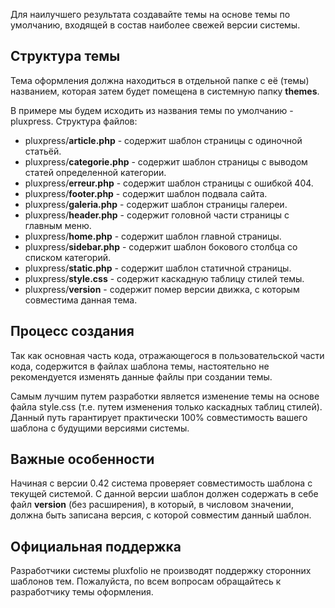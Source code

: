 Для наилучшего результата создавайте темы на основе темы по умолчанию, входящей в состав наиболее свежей версии системы.

## Структура темы ##
Тема оформления должна находиться в отдельной папке с её (темы) названием, которая затем будет помещена в системную папку **themes**.

В примере мы будем исходить из названия темы по умолчанию - pluxpress. Структура файлов:

  * pluxpress/**article.php** - содержит шаблон страницы с одиночной статьёй.
  * pluxpress/**categorie.php** - содержит шаблон страницы с выводом статей определенной категории.
  * pluxpress/**erreur.php** - содержит шаблон страницы с ошибкой 404.
  * pluxpress/**footer.php** - содержит шаблон подвала сайта.
  * pluxpress/**galeria.php** - содержит шаблон страницы галереи.
  * pluxpress/**header.php** -  содержит головной части страницы с главным меню.
  * pluxpress/**home.php** - содержит шаблон главной страницы.
  * pluxpress/**sidebar.php** - содержит шаблон бокового столбца со списком категорий.
  * pluxpress/**static.php** - содержит шаблон статичной страницы.
  * pluxpress/**style.css** - содержит каскадную таблицу стилей темы.
  * pluxpress/**version** - содержит помер версии движка, с которым совместима данная тема.

## Процесс создания ##
Так как основная часть кода, отражающегося в пользовательской части кода, содержится в файлах шаблона темы, настоятельно не рекомендуется изменять данные файлы при создании темы.

Самым лучшим путем разработки является изменение темы на основе файла style.css (т.е. путем изменения только каскадных таблиц стилей). Данный путь гарантирует практически 100% совместимость вашего шаблона с будущими версиями системы.

## Важные особенности ##
Начиная с версии 0.42 система проверяет совместимость шаблона с текущей системой. С данной версии шаблон должен содержать в себе файл **version** (без расширения), в который, в числовом значении, должна быть записана версия, с которой совместим данный шаблон.

## Официальная поддержка ##
Разработчики системы pluxfolio не производят поддержку сторонних шаблонов тем. Пожалуйста, по всем вопросам обращайтесь к разработчику темы оформления.
